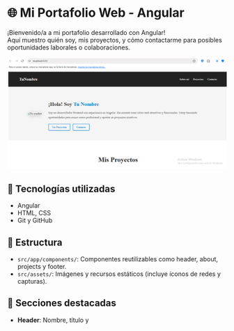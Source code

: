 # 🌐 Mi Portafolio Web - Angular

¡Bienvenido/a a mi portafolio desarrollado con Angular!  
Aquí muestro quién soy, mis proyectos, y cómo contactarme para posibles oportunidades laborales o colaboraciones.

![Vista previa](/assets/portadapp.png)

## 🚀 Tecnologías utilizadas

- Angular
- HTML, CSS
- Git y GitHub

## 📁 Estructura

- `src/app/components/`: Componentes reutilizables como header, about, projects y footer.
- `src/assets/`: Imágenes y recursos estáticos (incluye íconos de redes y capturas).

## 📸 Secciones destacadas

- **Header**: Nombre, título y
